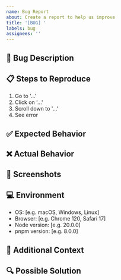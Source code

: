 ```yaml
---
name: Bug Report
about: Create a report to help us improve
title: '[BUG] '
labels: bug
assignees: ''
---
```


## 🐛 Bug Description
<!-- A clear and concise description of what the bug is -->

## 📋 Steps to Reproduce
1. Go to '...'
2. Click on '...'
3. Scroll down to '...'
4. See error

## ✅ Expected Behavior
<!-- A clear and concise description of what you expected to happen -->

## ❌ Actual Behavior
<!-- A clear and concise description of what actually happened -->

## 📸 Screenshots
<!-- If applicable, add screenshots to help explain your problem -->

## 💻 Environment
- OS: [e.g. macOS, Windows, Linux]
- Browser: [e.g. Chrome 120, Safari 17]
- Node version: [e.g. 20.0.0]
- pnpm version: [e.g. 8.0.0]

## 📝 Additional Context
<!-- Add any other context about the problem here -->

## 🔍 Possible Solution
<!-- Optional: suggest a fix or reason for the bug -->
